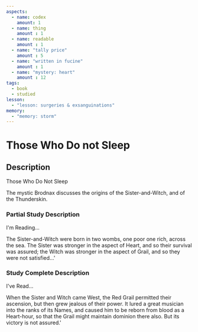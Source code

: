 ```yaml
---
aspects: 
  - name: codex
    amount: 1
  - name: thing
    amount : 1
  - name: readable
    amount : 1
  - name: "tally price"
    amount : 5
  - name: "written in fucine"
    amount : 1
  - name: "mystery: heart"
    amount : 12
tags:
  - book
  - studied
lesson:
  - "lesson: surgeries & exsanguinations"
memory:
  - "memory: storm"
---
```


# Those Who Do not Sleep

## Description
Those Who Do Not Sleep

The mystic Brodnax discusses the origins of the Sister-and-Witch, and of the Thunderskin.
### Partial Study Description
I'm Reading...

The Sister-and-Witch were born in two wombs, one poor one rich, across the sea. The Sister was stronger in the aspect of Heart, and so their survival was assured; the Witch was stronger in the aspect of Grail, and so they were not satisfied...'
### Study Complete Description
I've Read...

When the Sister and Witch came West, the Red Grail permitted their ascension, but then grew jealous of their power. It lured a great musician into the ranks of its Names, and caused him to be reborn from blood as a Heart-hour, so that the Grail might maintain dominion there also. But its victory is not assured.'